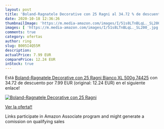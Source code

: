 ```yaml
---
layout: post
title: 'Boland-Ragnatele Decorative con 25 Ragni al 34.72 % de descuento'
date: 2020-10-18 12:36:26
thumbnailImage: 'https://m.media-amazon.com/images/I/51s8LTnBLqL._SL200_.jpg'
images: [ 'https://m.media-amazon.com/images/I/51s8LTnBLqL._SL200_.jpg' ]
comments: true
category: ofertas
author: ring
slug: B005I4Q55M
description:
actualPrice: 7.99 EUR
comparePrice: 12.24 EUR
inStock: true
---
```


Está [Boland-Ragnatele Decorative con 25 Ragni  Bianco  XL  500g  74425](https://www.amazon.it/dp/B005I4Q55M/?tag=tolees00-21) con 34.72 de descuento por 7.99 EUR (original: 12.24 EUR) en el siguiente enlace!

[![Boland-Ragnatele Decorative con 25 Ragni](https://m.media-amazon.com/images/I/51s8LTnBLqL._SL200_.jpg)](https://www.amazon.it/dp/B005I4Q55M/?tag=tolees00-21)

[Ver la oferta!!](https://www.amazon.it/dp/B005I4Q55M/?tag=tolees00-21)

Links participate in Amazon Associate program and might generate a comission on qualifying sales


